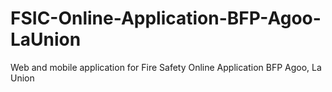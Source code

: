 # FSIC-Online-Application-BFP-Agoo-LaUnion
Web and mobile application for Fire Safety Online Application BFP Agoo, La Union
